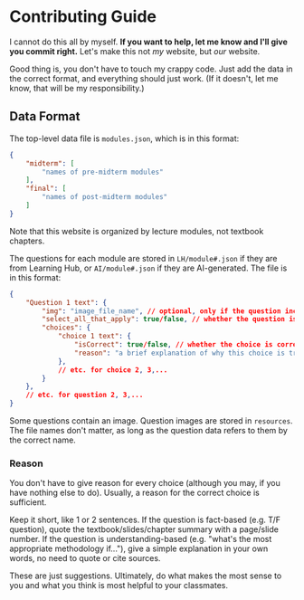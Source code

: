 # Contributing Guide

I cannot do this all by myself. **If you want to help, let me know and I'll give you commit right.** Let's make this not *my* website, but *our* website.

Good thing is, you don't have to touch my crappy code. Just add the data in the correct format, and everything should just work. (If it doesn't, let me know, that will be my responsibility.)

## Data Format

The top-level data file is `modules.json`, which is in this format:

```json
{
    "midterm": [
        "names of pre-midterm modules"
    ],
    "final": [
        "names of post-midterm modules"
    ]
}
```

Note that this website is organized by lecture modules, not textbook chapters.

The questions for each module are stored in `LH/module#.json` if they are from Learning Hub, or `AI/module#.json` if they are AI-generated. The file is in this format:

```json
{
    "Question 1 text": {
        "img": "image_file_name", // optional, only if the question includes an image
        "select_all_that_apply": true/false, // whether the question is multi-select
        "choices": {
            "choice 1 text": {
                "isCorrect": true/false, // whether the choice is correct
                "reason": "a brief explanation of why this choice is true/false" // optional
            },
            // etc. for choice 2, 3,...
        }
    },
    // etc. for question 2, 3,...
}

```

Some questions contain an image. Question images are stored in `resources`. The file names don't matter, as long as the question data refers to them by the correct name.

### Reason

You don't have to give reason for every choice (although you may, if you have nothing else to do). Usually, a reason for the correct choice is sufficient.

Keep it short, like 1 or 2 sentences. If the question is fact-based (e.g. T/F question), quote the textbook/slides/chapter summary with a page/slide number. If the question is understanding-based (e.g. "what's the most appropriate methodology if..."), give a simple explanation in your own words, no need to quote or cite sources.

These are just suggestions. Ultimately, do what makes the most sense to you and what you think is most helpful to your classmates.
